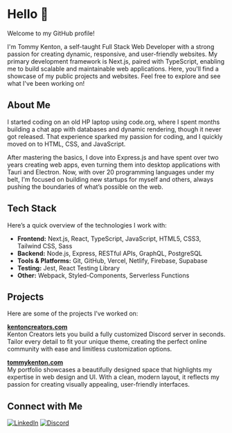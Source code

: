 # Hello 👋
Welcome to my GitHub profile!

I'm Tommy Kenton, a self-taught Full Stack Web Developer with a strong passion for creating dynamic, responsive, and user-friendly websites. My primary development framework is Next.js, paired with TypeScript, enabling me to build scalable and maintainable web applications. Here, you'll find a showcase of my public projects and websites. Feel free to explore and see what I've been working on!

## About Me
I started coding on an old HP laptop using code.org, where I spent months building a chat app with databases and dynamic rendering, though it never got released. That experience sparked my passion for coding, and I quickly moved on to HTML, CSS, and JavaScript.

After mastering the basics, I dove into Express.js and have spent over two years creating web apps, even turning them into desktop applications with Tauri and Electron. Now, with over 20 programming languages under my belt, I'm focused on building new startups for myself and others, always pushing the boundaries of what’s possible on the web.

## Tech Stack
Here’s a quick overview of the technologies I work with:

- **Frontend:** Next.js, React, TypeScript, JavaScript, HTML5, CSS3, Tailwind CSS, Sass
- **Backend:** Node.js, Express, RESTful APIs, GraphQL, PostgreSQL
- **Tools & Platforms:** Git, GitHub, Vercel, Netlify, Firebase, Supabase
- **Testing:** Jest, React Testing Library
- **Other:** Webpack, Styled-Components, Serverless Functions

## Projects
Here are some of the projects I've worked on:

**[kentoncreators.com](https://kentoncreators.com)**  
Kenton Creators lets you build a fully customized Discord server in seconds. Tailor every detail to fit your unique theme, creating the perfect online community with ease and limitless customization options.

**[tommykenton.com](https://tommykenton.com)**  
My portfolio showcases a beautifully designed space that highlights my expertise in web design and UI. With a clean, modern layout, it reflects my passion for creating visually appealing, user-friendly interfaces.

## Connect with Me

[![LinkedIn](https://img.shields.io/badge/LinkedIn-Connect-blue)](https://www.linkedin.com/in/your-linkedin-profile)
[![Discord](https://img.shields.io/badge/Discord-Join%20Me-7289DA)](https://discord.com/users/your-discord-id)
